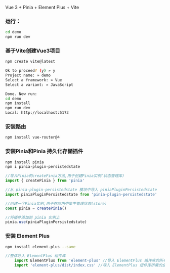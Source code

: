 Vue 3 + Pinia + Element Plus + Vite



### 运行：

```bash
cd demo
npm run dev
```



### 基于Vite创建Vue3项目

``` bash
npm create vite@latest

Ok to proceed? (y) » y
Project name: » demo
Select a framework: » Vue
Select a variant: » JavaScript

Done. Now run:
cd demo
npm install
npm run dev
Local: http://localhost:5173
```





### 安装路由

``` bash
npm install vue-router@4
```





### 安装Pinia和Pinia 持久化存储插件

```bash
npm install pinia
npm i pinia-plugin-persistedstate
```



```javascript
//导入Pinia的createPinia方法,用于创建Pinia实例(状态管理库)
import { createPinia } from 'pinia'

//从 pinia-plugin-persistedstate 模块中导入 piniaPluginPersistedstate
import piniaPluginPersistedstate from 'pinia-plugin-persistedstate'

//创建一个Pinia实例,用于在应用中集中管理状态(store)
const pinia = createPinia()

//将插件添加到 pinia 实例上
pinia.use(piniaPluginPersistedstate)
```



### 安装 Element Plus

```bash
npm install element-plus --save
```



```javascript
//整体导入 ElementPlus 组件库
	import ElementPlus from 'element-plus' //导入 ElementPlus 组件库的所有模块和功能 
	import 'element-plus/dist/index.css' //导入 ElementPlus 组件库所需的全局 CSS 样式
```
